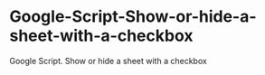 # Google-Script-Show-or-hide-a-sheet-with-a-checkbox
Google Script. Show or hide a sheet with a checkbox
